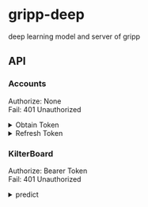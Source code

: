 # gripp-deep
deep learning model and server of gripp

## API
### Accounts
Authorize: None  
Fail: 401 Unauthorized  

<details>
<summary>Obtain Token</summary>

url: accounts/token/obtain
- Request
  - username: string
  - password: string
- Response
  - access: string
  - token: string

access token lifetime: 5 min  
refresh token lifetime: 1 day
</details>
<details>

url: accounts/token/refresh
<summary>Refresh Token</summary>

- Request
  - refresh: string
- Response
  - access: string

access token lifetime: 5 min  

</details>

### KilterBoard
Authorize: Bearer Token  
Fail: 401 Unauthorized


<details>
<summary>predict</summary>

- Request
  - videoUrl: string
  - title: string
  - degree: int
  - difficulty: degree
- Response
  - success: bool
  - startTime: str
  - endTime: str

</details>
